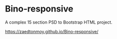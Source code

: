 # Bino-responsive
A complex 15 section PSD to Bootstrap HTML project.


https://zaedtonmoy.github.io/Bino-responsive/
